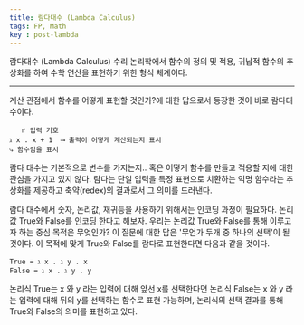 ```yaml
---
title: 람다대수 (Lambda Calculus)
tags: FP, Math
key : post-lambda
---
```


람다대수 (Lambda Calculus)
수리 논리학에서 함수의 정의 및 적용, 귀납적 함수의 추상화를 하여
수학 연산을 표현하기 위한 형식 체계이다.

---
계산 관점에서 함수를 어떻게 표현할 것인가?에 대한 답으로서 등장한 것이 바로 람다대수이다.

```
   ↱ 입력 기호
ℷ x . x + 1  ⟶ 출력이 어떻게 계산되는지 표시
⤷ 함수임을 표시
```

람다 대수는 기본적으로 변수를 가지는지.. 혹은
어떻게 함수를 만들고 적용할 지에 대한 관심을 가지고 있지 않다.
람다는 단일 입력을 특정 표현으로 치환하는 익명 함수라는 추상화를 제공하고
축약(redex)의 결과로서 그 의미를 드러낸다.

람다 대수에서 숫자, 논리값, 재귀등을 사용하기 위해서는 인코딩 과정이 필요하다.
논리값 True와 False를 인코딩 한다고 해보자.
우리는 논리값 True와 False를 통해 이루고자 하는 중심 목적은 무엇인가?
이 질문에 대한 답은 '무언가 두개 중 하나의 선택'이 될 것이다.
이 목적에 맞게 True와 False를 람다로 표현한다면 다음과 같을 것이다.
```
True = ℷ x . ℷ y . x
False = ℷ x . ℷ y . y
```
논리식 True는 x 와 y 라는 입력에 대해 앞선 x를 선택한다면
논리식 False는 x 와 y 라는 입력에 대해 뒤의 y를 선택하는 함수로 표현 가능하며,
논리식의 선택 결과를 통해 True와 False의 의미를 표현하고 있다.
